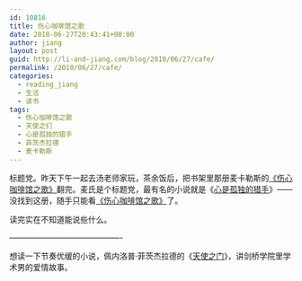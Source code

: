 ```yaml
---
id: 10816
title: 伤心咖啡馆之歌
date: 2010-06-27T20:43:41+00:00
author: jiang
layout: post
guid: http://li-and-jiang.com/blog/2010/06/27/cafe/
permalink: /2010/06/27/cafe/
categories:
  - reading_jiang
  - 生活
  - 读书
tags:
  - 伤心咖啡馆之歌
  - 天使之们
  - 心是孤独的猎手
  - 菲茨杰拉德
  - 麦卡勒斯
---
```

标题党。昨天下午一起去汤老师家玩，茶余饭后，把书架里那册麦卡勒斯的[《伤心咖啡馆之歌》](http://book.douban.com/subject/2061644/)翻完。麦氏是个标题党，最有名的小说就是《[心是孤独的猎手](http://book.douban.com/subject/1424741/)》——没找到这册，随手只能看[《伤心咖啡馆之歌》](http://book.douban.com/subject/2061644/)了。

读完实在不知道能说些什么。

&#8212;&#8212;&#8212;&#8212;&#8212;&#8212;&#8212;&#8212;&#8212;&#8212;&#8212;&#8212;&#8212;&#8212;-

想读一下节奏优缓的小说，佩内洛普·菲茨杰拉德的《[天使之门](http://book.douban.com/subject/3446158/)》，讲剑桥学院里学术男的爱情故事。